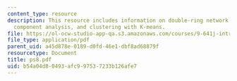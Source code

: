 ```yaml
---
content_type: resource
description: This resource includes information on double-ring network model, principal
  component analysis, and clustering with K-means.
file: https://ol-ocw-studio-app-qa.s3.amazonaws.com/courses/9-641j-introduction-to-neural-networks-spring-2005/b54a04d80493afc997537233b126afe7_ps8.pdf
file_type: application/pdf
parent_uid: a45d878e-0189-d0fd-46e1-dbf8ad68879f
resourcetype: Document
title: ps8.pdf
uid: b54a04d8-0493-afc9-9753-7233b126afe7
---
```

